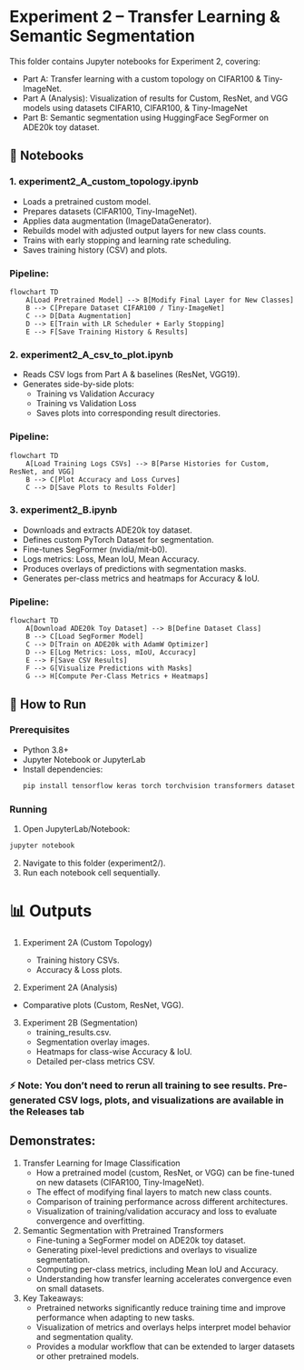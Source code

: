 # Experiment 2 – Transfer Learning & Semantic Segmentation

This folder contains Jupyter notebooks for Experiment 2, covering:

- Part A: Transfer learning with a custom topology on CIFAR100 & Tiny-ImageNet.
- Part A (Analysis): Visualization of results for Custom, ResNet, and VGG models using datasets CIFAR10, CIFAR100, & Tiny-ImageNet
- Part B: Semantic segmentation using HuggingFace SegFormer on ADE20k toy dataset.


## 📂 Notebooks
### 1. experiment2_A_custom_topology.ipynb
- Loads a pretrained custom model.
- Prepares datasets (CIFAR100, Tiny-ImageNet).
- Applies data augmentation (ImageDataGenerator).
- Rebuilds model with adjusted output layers for new class counts.
- Trains with early stopping and learning rate scheduling.
- Saves training history (CSV) and plots.
  
### Pipeline:
```mermaid
flowchart TD
    A[Load Pretrained Model] --> B[Modify Final Layer for New Classes]
    B --> C[Prepare Dataset CIFAR100 / Tiny-ImageNet]
    C --> D[Data Augmentation]
    D --> E[Train with LR Scheduler + Early Stopping]
    E --> F[Save Training History & Results]
```
### 2. experiment2_A_csv_to_plot.ipynb

- Reads CSV logs from Part A & baselines (ResNet, VGG19).
- Generates side-by-side plots:
  - Training vs Validation Accuracy
  - Training vs Validation Loss
  - Saves plots into corresponding result directories.

### Pipeline:
```mermaid
flowchart TD
    A[Load Training Logs CSVs] --> B[Parse Histories for Custom, ResNet, and VGG]
    B --> C[Plot Accuracy and Loss Curves]
    C --> D[Save Plots to Results Folder]
```
### 3. experiment2_B.ipynb
- Downloads and extracts ADE20k toy dataset.
- Defines custom PyTorch Dataset for segmentation.
- Fine-tunes SegFormer (nvidia/mit-b0).
- Logs metrics: Loss, Mean IoU, Mean Accuracy.
- Produces overlays of predictions with segmentation masks.
- Generates per-class metrics and heatmaps for Accuracy & IoU.

### Pipeline:
```mermaid
flowchart TD
    A[Download ADE20k Toy Dataset] --> B[Define Dataset Class]
    B --> C[Load SegFormer Model]
    C --> D[Train on ADE20k with AdamW Optimizer]
    D --> E[Log Metrics: Loss, mIoU, Accuracy]
    E --> F[Save CSV Results]
    F --> G[Visualize Predictions with Masks]
    G --> H[Compute Per-Class Metrics + Heatmaps]
```
## 🚀 How to Run
### Prerequisites
- Python 3.8+
- Jupyter Notebook or JupyterLab
- Install dependencies:
  ```bash
  pip install tensorflow keras torch torchvision transformers datasets evaluate imageio pandas matplotlib seaborn
  ```
### Running
1. Open JupyterLab/Notebook:
  ```bash
  jupyter notebook
  ```
2. Navigate to this folder (experiment2/).
3. Run each notebook cell sequentially.

# 📊 Outputs

1. Experiment 2A (Custom Topology)
   - Training history CSVs.
   - Accuracy & Loss plots.

2. Experiment 2A (Analysis)
  - Comparative plots (Custom, ResNet, VGG).

3. Experiment 2B (Segmentation)
   - training_results.csv.
   - Segmentation overlay images.
   - Heatmaps for class-wise Accuracy & IoU.
   - Detailed per-class metrics CSV.

### ⚡ Note: You don’t need to rerun all training to see results. Pre-generated CSV logs, plots, and visualizations are available in the Releases tab

## Demonstrates:

1. Transfer Learning for Image Classification
   - How a pretrained model (custom, ResNet, or VGG) can be fine-tuned on new datasets (CIFAR100, Tiny-ImageNet).
   - The effect of modifying final layers to match new class counts.
   - Comparison of training performance across different architectures.
   - Visualization of training/validation accuracy and loss to evaluate convergence and overfitting.
2. Semantic Segmentation with Pretrained Transformers
   - Fine-tuning a SegFormer model on ADE20k toy dataset.
   - Generating pixel-level predictions and overlays to visualize segmentation.
   - Computing per-class metrics, including Mean IoU and Accuracy.
   - Understanding how transfer learning accelerates convergence even on small datasets.
3. Key Takeaways:
   - Pretrained networks significantly reduce training time and improve performance when adapting to new tasks.
   - Visualization of metrics and overlays helps interpret model behavior and segmentation quality.
   - Provides a modular workflow that can be extended to larger datasets or other pretrained models.
